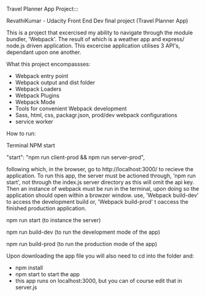 Travel Planner App Project:::

   RevathiKumar - Udacity Front End Dev final project (Travel Planner App)


   This is a project that excercised my ability to navigate through the module bundler, 'Webpack'. The result of which is a weather app and express/ node.js driven application. This excercise application utilises 3 API's, dependant upon one another.

What this project encompassses:
   * Webpack entry point
   * Webpack output and dist folder
   * Webpack Loaders
   * Webpack Plugins
   * Webpack Mode
   * Tools for convenient Webpack development
   * Sass, html, css, packagr.json, prod/dev webpack configurations
   * service worker


How to run:

Terminal NPM start

"start": "npm run client-prod && npm run server-prod",

following which, in the browser, go to http://localhost:3000/ to recieve the application.
To run this app, the server must be actioned through, 'npm run start', not through the index.js server directory as this will omit the api key. Then an instance of webpack must be run in the terminal, upon doing so the application should open within a browzer window. use, 'Webpack build-dev' to access the development build or, 'Webpack build-prod' t oaccess the finished production application.

npm run start (to instance the server)

npm run build-dev (to run the development mode of the app)

npm run build-prod (to run the production mode of the app)

Upon downloading the app file you will also need to cd into the folder and:

  * npm install
  * npm start to start the app
  * this app runs on localhost:3000, but you can of course edit that in server.js